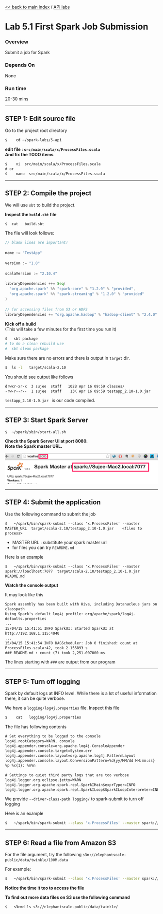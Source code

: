 [<< back to main index](../README.md) / [API labs](./README.md)

Lab 5.1 First Spark Job Submission
==================================

### Overview
Submit a job for Spark

### Depends On 
None

### Run time
20-30 mins


---------------------
STEP 1: Edit source file
---------------------
Go to the project root directory
```bash
$    cd ~/spark-labs/5-api
```

**edit file : `src/main/scala/x/ProcessFiles.scala`**  
**And fix the TODO items**

```
$    vi  src/main/scala/x/ProcessFiles.scala
# or 
$    nano  src/main/scala/x/ProcessFiles.scala
```


--------------------------
STEP 2: Compile the project
--------------------------
We will use `sbt` to build the project.  

**Inspect the `build.sbt` file**
```bash
$  cat   build.sbt
```

The file will look follows:
```scala
// blank lines are important!

name := "TestApp"

version := "1.0"

scalaVersion := "2.10.4"

libraryDependencies ++= Seq(
  "org.apache.spark" %% "spark-core" % "1.2.0" % "provided",
  "org.apache.spark" %% "spark-streaming" % "1.2.0" % "provided"
)

// for accessing files from S3 or HDFS
libraryDependencies += "org.apache.hadoop" % "hadoop-client" % "2.4.0" exclude("com.google.guava", "guava")


```

**Kick off a build**  
(This will take a few minutes for the first time you run it)
```bash
$   sbt package
# to do a clean rebuild use
#  sbt clean package
```

Make sure there are no errors and there is output in `target` dir.
```bash
$  ls -l   target/scala-2.10
```
You should see output like follows
```
drwxr-xr-x  3 sujee  staff   102B Apr 16 09:59 classes/
-rw-r--r--  1 sujee  staff    13K Apr 16 09:59 testapp_2.10-1.0.jar
```

`testapp_2.10-1.0.jar `  is our code compiled.
 
--------------------------
STEP 3: Start Spark Server
--------------------------
```
$  ~/spark/sbin/start-all.sh
```

**Check the Spark Server UI at port 8080.**  
**Note the Spark master URL.**  

![Spark Master UI](../images/5.1b.png)


----------------
STEP 4: Submit the application
----------------
Use the following command to submit the job
```
$   ~/spark/bin/spark-submit --class 'x.ProcessFiles' --master MASTER_URL  target/scala-2.10/testapp_2.10-1.0.jar    <files to process>
```
* MASTER URL : substitute your spark master url
* for files you can try `REAMDME.md`

Here is an example
```
$   ~/spark/bin/spark-submit --class 'x.ProcessFiles' --master spark://loaclhost:7077  target/scala-2.10/testapp_2.10-1.0.jar    README.md
```

**Watch the console output**

It may look like this
```
Spark assembly has been built with Hive, including Datanucleus jars on classpath
Using Spark's default log4j profile: org/apache/spark/log4j-defaults.properties
...
15/04/15 15:41:51 INFO SparkUI: Started SparkUI at http://192.168.1.115:4040
...
15/04/15 15:41:54 INFO DAGScheduler: Job 0 finished: count at ProcessFiles.scala:42, took 2.156893 s
### README.md : count (7) took 2,251.007000 ms
```

The lines starting with `###` are output from our program

-------------------------
STEP 5:  Turn off logging
-------------------------
Spark by default logs at INFO level.  While there is a lot of useful information there, it can be quite verbose.

We have a `logging/log4j.properties` file.  Inspect this file
```bash
$    cat   logging/log4j.properties
```

The file has following contents
```
# Set everything to be logged to the console
log4j.rootCategory=WARN, console
log4j.appender.console=org.apache.log4j.ConsoleAppender
log4j.appender.console.target=System.err
log4j.appender.console.layout=org.apache.log4j.PatternLayout
log4j.appender.console.layout.ConversionPattern=%d{yy/MM/dd HH:mm:ss} %p %c{1}: %m%n

# Settings to quiet third party logs that are too verbose
log4j.logger.org.eclipse.jetty=WARN
log4j.logger.org.apache.spark.repl.SparkIMain$exprTyper=INFO
log4j.logger.org.apache.spark.repl.SparkILoop$SparkILoopInterpreter=INFO
```


We provide `--driver-class-path logging/`  to spark-submit to turn off logging

Here is an example
```bash
$   ~/spark/bin/spark-submit --class 'x.ProcessFiles' --master spark://loaclhost:7077  --driver-class-path logging/  target/scala-2.10/testapp_2.10-1.0.jar    README.md
```


-----------------------------------
STEP 6:  Read a file from Amazon S3
-----------------------------------
For the file argument, try the following `s3n://elephantscale-public/data/twinkle/100M.data`

For example:
```bash
$   ~/spark/bin/spark-submit --class 'x.ProcessFiles' --master spark://loaclhost:7077  --drive-class-path logging/  target/scala-2.10/testapp_2.10-1.0.jar    's3n://elephantscale-public/data/twinkle/100M.data'
```

**Notice the time it too to access the file**

**To find out more data files on S3 use the following command**
```bash
$   s3cmd ls s3://elephantscale-public/data/twinkle/
```